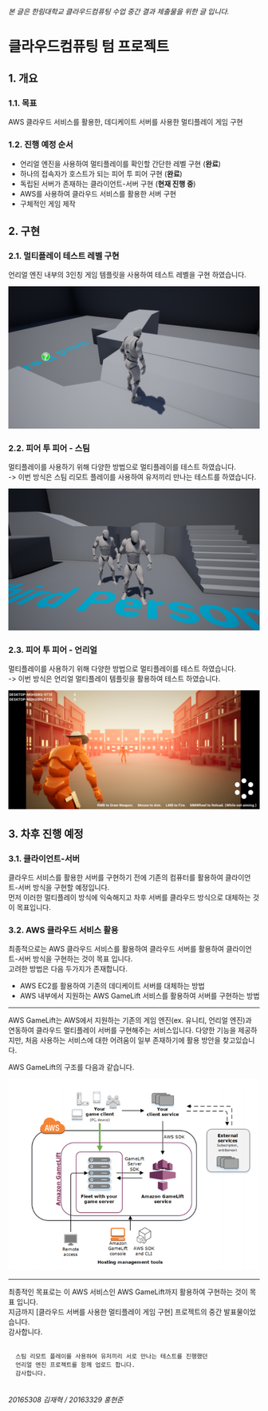 ###### 본 글은 한림대학교 클라우드컴퓨팅 수업 중간 결과 제출물을 위한 글 입니다.

# 클라우드컴퓨팅 텀 프로젝트

## 1. 개요
### 1.1. 목표
 AWS 클라우드 서비스를 활용한, 데디케이트 서버를 사용한 멀티플레이 게임 구현

### 1.2. 진행 예정 순서
* 언리얼 엔진을 사용하여 멀티플레이를 확인할 간단한 레벨 구현  (**완료**)
* 하나의 접속자가 호스트가 되는 피어 투 피어 구현             (**완료**)
* 독립된 서버가 존재하는 클라이언트-서버 구현                 (**현재 진행 중**)
* AWS를 사용하여 클라우드 서비스를 활용한 서버 구현
* 구체적인 게임 제작

## 2. 구현
### 2.1. 멀티플레이 테스트 레벨 구현
언리얼 엔진 내부의 3인칭 게임 템플릿을 사용하여 테스트 레벨을 구현 하였습니다.  
  
  
![p2p_로비](https://github.com/kimjhj11/CloudComputing_TermProject_IntermediateResults/blob/main/image/p2p_lobby.PNG?raw=true)

### 2.2. 피어 투 피어 - 스팀
멀티플레이를 사용하기 위해 다양한 방법으로 멀티플레이를 테스트 하였습니다.  
-> 이번 방식은 스팀 리모트 플레이를 사용하여 유저끼리 만나는 테스트를 하였습니다.  


![p2p_스팀](https://github.com/kimjhj11/CloudComputing_TermProject_IntermediateResults/blob/main/image/p2p_steam.png?raw=true)

### 2.3. 피어 투 피어 - 언리얼
멀티플레이를 사용하기 위해 다양한 방법으로 멀티플레이를 테스트 하였습니다.  
-> 이번 방식은 언리얼 멀티플레이 템플릿을 활용하여 테스트 하였습니다.  


![p2p_언리얼](https://github.com/kimjhj11/CloudComputing_TermProject_IntermediateResults/blob/main/image/p2p_unreal.PNG?raw=true) 

## 3. 차후 진행 예정

### 3.1. 클라이언트-서버
  클라우드 서비스를 활용한 서버를 구현하기 전에 기존의 컴퓨터를 활용하여 클라이언트-서버 방식을 구현할 예정입니다.  
  먼저 이러한 멀티플레이 방식에 익숙해지고 차후 서버를 클라우드 방식으로 대체하는 것이 목표입니다.
  
### 3.2. AWS 클라우드 서비스 활용
최종적으로는 AWS 클라우드 서비스를 활용하여 클라우드 서버를 활용하여 클라이언트-서버 방식을 구현하는 것이 목표 입니다.  
고려한 방법은 다음 두가지가 존재합니다.  

* AWS EC2를 활용하여 기존의 데디케이트 서버를 대체하는 방법
* AWS 내부에서 지원하는 AWS GameLift 서비스를 활용하여 서버를 구현하는 방법

***
AWS GameLift는 AWS에서 지원하는 기존의 게임 엔진(ex. 유니티, 언리얼 엔진)과 연동하여 클라우드 멀티플레이 서버를 구현해주는 서비스입니다.
다양한 기능을 제공하지만, 처음 사용하는 서비스에 대한 어려움이 일부 존재하기에 활용 방안을 찾고있습니다.  
  
AWS GameLift의 구조를 다음과 같습니다.  


![aws](https://github.com/kimjhj11/CloudComputing_TermProject_IntermediateResults/blob/main/image/aws_gamelift.PNG)
***

최종적인 목표로는 이 AWS 서비스인 AWS GameLift까지 활용하여 구현하는 것이 목표 입니다.  
지금까지 [클라우드 서버를 사용한 멀티플레이 게임 구현] 프로젝트의 중간 발표물이었습니다.  
감사합니다.

  <pre><code>
  스팀 리모트 플레이를 사용하여 유저끼리 서로 만나는 테스트를 진행했던
  언리얼 엔진 프로젝트를 함께 업로드 합니다.
  감사합니다.
  </code></pre>
  
###### 20165308 김재혁 / 20163329 홍현준
